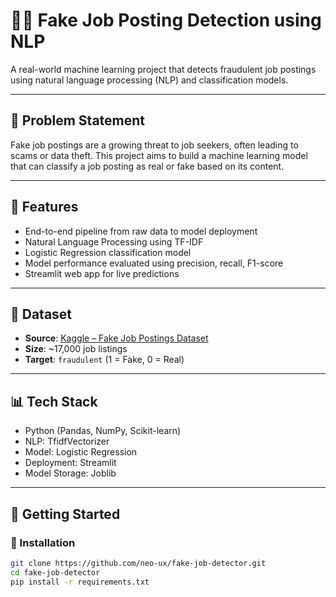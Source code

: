 # 🕵️‍♂️ Fake Job Posting Detection using NLP

A real-world machine learning project that detects fraudulent job postings using natural language processing (NLP) and classification models.

---

## 📌 Problem Statement
Fake job postings are a growing threat to job seekers, often leading to scams or data theft. This project aims to build a machine learning model that can classify a job posting as real or fake based on its content.

---

## 🧠 Features
- End-to-end pipeline from raw data to model deployment
- Natural Language Processing using TF-IDF
- Logistic Regression classification model
- Model performance evaluated using precision, recall, F1-score
- Streamlit web app for live predictions

---

## 📁 Dataset
- **Source**: [Kaggle – Fake Job Postings Dataset](https://www.kaggle.com/datasets/shivamb/real-or-fake-fake-jobposting-prediction)
- **Size**: ~17,000 job listings
- **Target**: `fraudulent` (1 = Fake, 0 = Real)

---

## 📊 Tech Stack
- Python (Pandas, NumPy, Scikit-learn)
- NLP: TfidfVectorizer
- Model: Logistic Regression
- Deployment: Streamlit
- Model Storage: Joblib

---

## 🚀 Getting Started

### 🔧 Installation
```bash
git clone https://github.com/neo-ux/fake-job-detector.git
cd fake-job-detector
pip install -r requirements.txt
